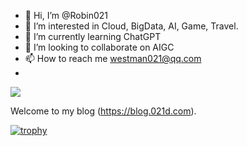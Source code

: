 - 👋 Hi, I’m @Robin021
- 👀 I’m interested in Cloud, BigData, AI, Game, Travel. 
- 🌱 I’m currently learning ChatGPT
- 💞️ I’m looking to collaborate on AIGC
- 📫 How to reach me westman021@qq.com
- 


![](https://cdn.jsdelivr.net/gh/jer2008/jer2008@main/assets/github-contribution-grid-snake.svg)

Welcome to my blog (https://blog.021d.com).


[![trophy](https://github-profile-trophy.vercel.app/?username=Robin021&theme=onedark)](https://github.com/Robin021/github-profile-trophy)
